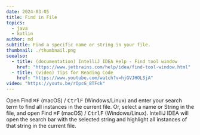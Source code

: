 ```yaml
---
date: 2024-03-05
title: Find in File
topics:
  - java
  - kotlin
author: md
subtitle: Find a specific name or string in your file.
thumbnail: ./thumbnail.png
seealso:
  - title: (documentation) IntelliJ IDEA Help - Find tool window
    href: "https://www.jetbrains.com/help/idea/find-tool-window.html"
  - title: (video) Tips for Reading Code
    href: "https://www.youtube.com/watch?v=hjGVJHOLSjA"
video: "https://youtu.be/rOpcG_8TFck"
---
```


Open Find <kbd>⌘F</kbd> (macOS) / <kbd>CtrlF</kbd> (Windows/Linux) and enter your search term to find all instances in the current file. Or, select a name or String in the file, and open Find <kbd>⌘F</kbd> (macOS) / <kbd>CtrlF</kbd> (Windows/Linux). IntelliJ IDEA will open the search bar with the selected string and highlight all instances of that string in the current file.
